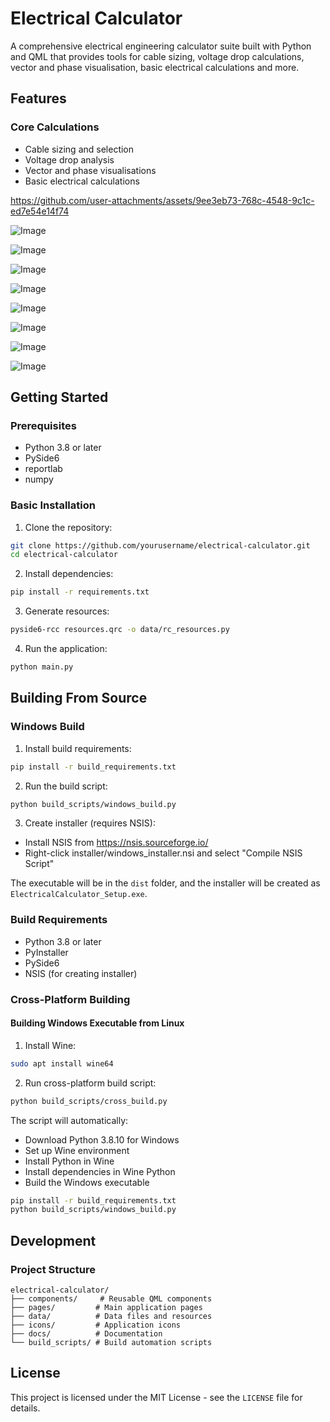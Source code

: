 # Electrical Calculator

A comprehensive electrical engineering calculator suite built with Python and QML that provides tools for cable sizing, voltage drop calculations, vector and phase visualisation, basic electrical calculations and more.

## Features

### Core Calculations
- Cable sizing and selection
- Voltage drop analysis
- Vector and phase visualisations
- Basic electrical calculations

https://github.com/user-attachments/assets/9ee3eb73-768c-4548-9c1c-ed7e54e14f74

![Image](https://github.com/user-attachments/assets/344f6725-d1f3-4d2c-80be-b3ae8c69b64b)

![Image](https://github.com/user-attachments/assets/f14193c9-bb32-4ed7-8e2a-3737d09fbb80)

![Image](https://github.com/user-attachments/assets/78289c45-4dae-4b97-8e61-c341a3de903c)

![Image](https://github.com/user-attachments/assets/c29e6749-ead1-4cb7-8332-aab87a47f8ed)

![Image](https://github.com/user-attachments/assets/63c39487-3109-4e64-9ebe-c13e941e69c6)

![Image](https://github.com/user-attachments/assets/000c387f-f8dd-4732-879c-021c3430657a)

![Image](https://github.com/user-attachments/assets/79e2eec1-9ea1-4451-a5d9-e47eecc2302d)

![Image](https://github.com/user-attachments/assets/68ec1a52-4fd0-4e80-bd2a-2b5375aecb41)

## Getting Started

### Prerequisites
- Python 3.8 or later
- PySide6
- reportlab
- numpy

### Basic Installation

1. Clone the repository:
```bash
git clone https://github.com/yourusername/electrical-calculator.git
cd electrical-calculator
```

2. Install dependencies:
```bash
pip install -r requirements.txt
```

3. Generate resources:
```bash
pyside6-rcc resources.qrc -o data/rc_resources.py
```

4. Run the application:
```bash
python main.py
```

## Building From Source

### Windows Build

1. Install build requirements:
```bash
pip install -r build_requirements.txt
```

2. Run the build script:
```bash
python build_scripts/windows_build.py
```

3. Create installer (requires NSIS):
- Install NSIS from https://nsis.sourceforge.io/
- Right-click installer/windows_installer.nsi and select "Compile NSIS Script"

The executable will be in the `dist` folder, and the installer will be created as `ElectricalCalculator_Setup.exe`.

### Build Requirements
- Python 3.8 or later
- PyInstaller
- PySide6
- NSIS (for creating installer)

### Cross-Platform Building

#### Building Windows Executable from Linux
1. Install Wine:
```bash
sudo apt install wine64
```

2. Run cross-platform build script:
```bash
python build_scripts/cross_build.py
```

The script will automatically:
- Download Python 3.8.10 for Windows
- Set up Wine environment
- Install Python in Wine
- Install dependencies in Wine Python
- Build the Windows executable

```bash
pip install -r build_requirements.txt
python build_scripts/windows_build.py
```

## Development

### Project Structure
```
electrical-calculator/
├── components/     # Reusable QML components
├── pages/         # Main application pages
├── data/          # Data files and resources
├── icons/         # Application icons
├── docs/          # Documentation
└── build_scripts/ # Build automation scripts
```

## License
This project is licensed under the MIT License - see the `LICENSE` file for details.